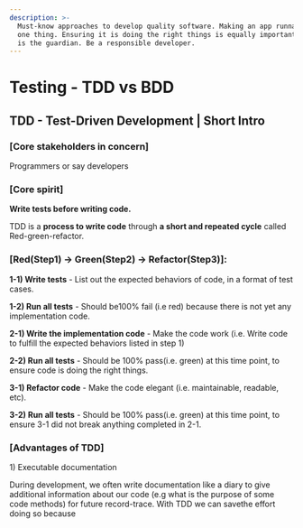 ```yaml
---
description: >-
  Must-know approaches to develop quality software. Making an app runnable is
  one thing. Ensuring it is doing the right things is equally important. Testing
  is the guardian. Be a responsible developer.
---
```


# Testing - TDD vs BDD

## TDD - Test-Driven Development \| Short Intro

### **\[Core stakeholders in concern\]** 

Programmers or say developers

###  **\[Core spirit\]** 

**Write tests before writing code.** 

TDD is a **process to write code** through **a short and repeated cycle** called Red-green-refactor.

### \[Red\(Step1\) -&gt; Green\(Step2\) -&gt; Refactor\(Step3\)\]:

**1-1\) Write tests** - List out the expected behaviors of code, in a format of test cases.

**1-2\) Run all tests** - Should be100% fail \(i.e red\) because there is not yet any implementation code.

**2-1\) Write the implementation code** - Make the code work \(i.e. Write code to fulfill the expected behaviors listed in step 1\)

**2-2\) Run all tests** - Should be 100% pass\(i.e. green\) at this time point, to ensure code is doing the right things.

**3-1\) Refactor code** - Make the code elegant \(i.e. maintainable, readable, etc\). 

**3-2\) Run all tests** - Should be 100% pass\(i.e. green\) at this time point, to ensure 3-1 did not break anything completed in 2-1.

### **\[Advantages of TDD\]**

1\) Executable documentation

During development, we often write documentation like a diary to give additional information about our code \(e.g what is the purpose of some code methods\) for future record-trace. With TDD we can savethe effort doing so because 






